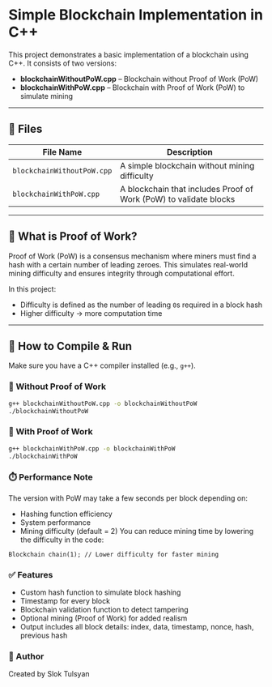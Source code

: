 # Simple Blockchain Implementation in C++

This project demonstrates a basic implementation of a blockchain using C++. It consists of two versions:

- **blockchainWithoutPoW.cpp** – Blockchain without Proof of Work (PoW)
- **blockchainWithPoW.cpp** – Blockchain with Proof of Work (PoW) to simulate mining

---

## 📁 Files

| File Name              | Description                               |
|------------------------|-------------------------------------------|
| `blockchainWithoutPoW.cpp`  | A simple blockchain without mining difficulty |
| `blockchainWithPoW.cpp` | A blockchain that includes Proof of Work (PoW) to validate blocks |

---

## 🧠 What is Proof of Work?

Proof of Work (PoW) is a consensus mechanism where miners must find a hash with a certain number of leading zeroes. This simulates real-world mining difficulty and ensures integrity through computational effort.

In this project:
- Difficulty is defined as the number of leading `0`s required in a block hash
- Higher difficulty → more computation time

---

## 🔧 How to Compile & Run

Make sure you have a C++ compiler installed (e.g., `g++`).

### 🚀 Without Proof of Work
```bash
g++ blockchainWithoutPoW.cpp -o blockchainWithoutPoW
./blockchainWithoutPoW
```

### 🚀 With Proof of Work
```bash
g++ blockchainWithPoW.cpp -o blockchainWithPoW
./blockchainWithPoW
```

### ⏱️ Performance Note

The version with PoW may take a few seconds per block depending on:
- Hashing function efficiency
- System performance
- Mining difficulty (default = 2)
You can reduce mining time by lowering the difficulty in the code:
```
Blockchain chain(1); // Lower difficulty for faster mining
```

### ✅ Features

- Custom hash function to simulate block hashing
- Timestamp for every block
- Blockchain validation function to detect tampering
- Optional mining (Proof of Work) for added realism
- Output includes all block details: index, data, timestamp, nonce, hash, previous hash

### 🤖 Author
Created by Slok Tulsyan